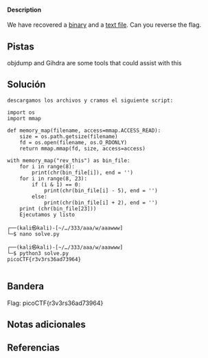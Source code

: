 
 
#### Description

We have recovered a [binary](https://jupiter.challenges.picoctf.org/static/7aa5f383ec616fe9d72c2ffe1fabd0d9/rev) and a [text file](https://jupiter.challenges.picoctf.org/static/7aa5f383ec616fe9d72c2ffe1fabd0d9/rev_this). Can you reverse the flag.


## Pistas
objdump and Gihdra are some tools that could assist with this


## Solución

``` 
descargamos los archivos y cramos el siguiente script:

import os
import mmap

def memory_map(filename, access=mmap.ACCESS_READ):
    size = os.path.getsize(filename)
    fd = os.open(filename, os.O_RDONLY)
    return mmap.mmap(fd, size, access=access)

with memory_map("rev_this") as bin_file:
    for i in range(8):
        print(chr(bin_file[i]), end = '')
    for i in range(8, 23):
        if (i & 1) == 0:
            print(chr(bin_file[i] - 5), end = '')
        else:
            print(chr(bin_file[i] + 2), end = '')
    print (chr(bin_file[23]))
    Ejecutamos y listo
    
┌──(kali㉿kali)-[~/…/333/aaa/w/aaawww]
└─$ nano solve.py               
                                                                                                                                                                                                                                           
┌──(kali㉿kali)-[~/…/333/aaa/w/aaawww]
└─$ python3 solve.py                 
picoCTF{r3v3rs36ad73964}


```

## Bandera
Flag: picoCTF{r3v3rs36ad73964}


## Notas adicionales


## Referencias
